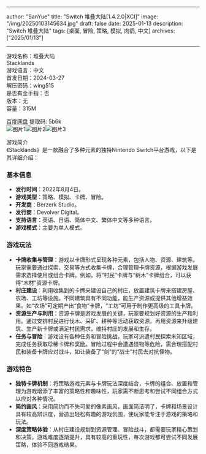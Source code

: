 
---
author: "SanYue"
title: "Switch 堆叠大陆[1.4.2.0|XCI]"
image: "/img/20250103145634.jpg"
draft: false
date: 2025-01-13
description: "Switch 堆叠大陆"
tags: [桌面, 冒险, 策略, 模拟, 肉鸽, 中文]
archives: ["2025/01/13"]

---

游戏名称：堆叠大陆   
Stacklands    
游戏语言：中文  
首发日期：2024-03-27  
解压密码：wing515  
是否有金手指：否  
版本：无   
容量：315M

[百度网盘](https://pan.baidu.com/s/19KRy9sUDIC_GESoz9zWiDw) 提取码: 5b6k  
![图片1](/img/8657b8.jpg)![图片2](/img/e92d16.jpg)![图片3](/img/dbe97.jpg)  

游戏简介  
《Stacklands》是一款融合了多种元素的独特Nintendo Switch平台游戏，以下是其详细介绍：

### 基本信息
- **发行时间**：2022年8月4日。
- **游戏类型**：策略、模拟、卡牌、冒险。
- **开发商**：Berzerk Studio。
- **发行商**：Devolver Digital。
- **支持语言**：英语、日语、简体中文、繁体中文等多种语言。
- **游戏模式**：主要为单人模式。

### 游戏玩法
- **卡牌收集与管理**：游戏以卡牌形式呈现各种元素，包括人物、资源、建筑等。玩家需要通过探索、交易等方式收集卡牌，合理管理卡牌资源，根据游戏发展需求选择使用或组合卡牌。例如，将“村民”卡牌与“树木”卡牌组合，可以获得“木材”资源卡牌。
- **村庄建设**：利用收集到的卡牌来建设自己的村庄，放置建筑卡牌来搭建房屋、农场、工坊等设施。不同建筑具有不同功能，能生产资源或提供其他增益效果。如“农场”可定期产出“食物”卡牌，“工坊”可用于制作更高级的工具卡牌。
- **资源生产与利用**：资源卡牌是游戏发展的关键，玩家要规划好资源的生产和利用。通过安排村民进行伐木、采矿、耕种等活动获取资源，再用资源来升级建筑、生产新卡牌或满足村民需求，维持村庄的发展和生存。
- **任务与冒险**：游戏设有各种任务和冒险挑战，玩家可派遣村民探索未知区域，完成任务获取珍稀卡牌和奖励。冒险过程中会遭遇怪物等危险，需合理搭配村民和装备卡牌应对战斗，如让装备了“剑”的“战士”村民去对抗怪物。

### 游戏特色
- **独特卡牌机制**：将策略游戏元素与卡牌玩法深度结合，卡牌的组合、放置和管理为游戏增添了丰富的策略性和趣味性，玩家需不断思考和尝试不同组合方式以应对各种情况。
- **简约画风**：采用简约而不失可爱的像素画风，画面简洁明了，卡牌和场景设计具有较高辨识度，营造出轻松有趣的游戏氛围，使玩家能专注于游戏的策略和玩法。
- **深度策略体验**：从村庄建设规划到资源管理、冒险战斗，都需要玩家精心策划和决策，游戏难度逐渐提升，具有较高的重玩性，每次游戏都可尝试不同发展策略，体验不同游戏结果。
